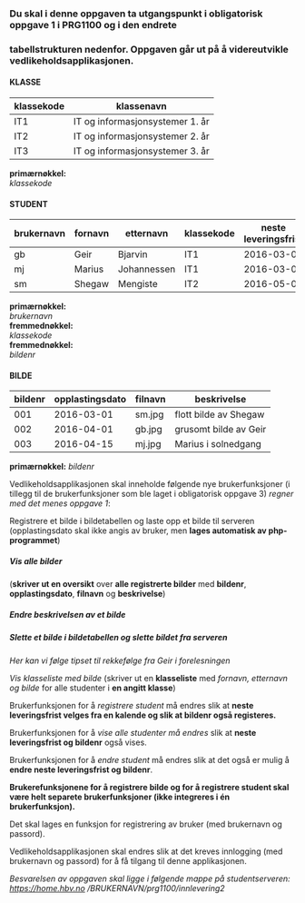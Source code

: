 ### Du skal i denne oppgaven ta utgangspunkt i obligatorisk oppgave 1 i PRG1100 og i den endrete
### tabellstrukturen nedenfor. Oppgaven går ut på å videreutvikle vedlikeholdsapplikasjonen.

#### KLASSE
| klassekode | klassenavn |
| --- | --- |
IT1 | IT og informasjonsystemer 1. år
IT2 | IT og informasjonsystemer 2. år
IT3 | IT og informasjonsystemer 3. år

**primærnøkkel:**  
*klassekode*  

#### STUDENT
brukernavn | fornavn | etternavn | klassekode | neste leveringsfrist | bildenr
--- | --- | --- | --- | --- | ---
gb | Geir | Bjarvin | IT1 | 2016-03-01 | 002
mj | Marius | Johannessen | IT1 | 2016-03-01 | 003
sm | Shegaw | Mengiste | IT2 | 2016-05-01 | 001

**primærnøkkel:**  
*brukernavn*  
**fremmednøkkel:**  
*klassekode*  
**fremmednøkkel:**  
*bildenr*  

#### BILDE
bildenr | opplastingsdato | filnavn | beskrivelse
--- | --- | --- | ---
001 | 2016-03-01 | sm.jpg | flott bilde av Shegaw
002 | 2016-04-01 | gb.jpg | grusomt bilde av Geir
003 | 2016-04-15 | mj.jpg | Marius i solnedgang

**primærnøkkel:**
*bildenr*

Vedlikeholdsapplikasjonen skal inneholde følgende nye brukerfunksjoner (i tillegg til de
brukerfunksjoner som ble laget i obligatorisk oppgave 3) *regner med det menes oppgave 1*:  

Registrere et bilde i bildetabellen og laste opp et bilde til serveren (opplastingsdato skal ikke
angis av bruker, men **lages automatisk av php-programmet**)  

##### Vis alle bilder  
(**skriver ut en oversikt** over **alle registrerte bilder** med **bildenr**, **opplastingsdato**, **filnavn** og **beskrivelse**)

##### Endre beskrivelsen av et bilde

##### Slette et bilde i bildetabellen og slette bildet fra serveren
*Her kan vi følge tipset til rekkefølge fra Geir i forelesningen*

*Vis klasseliste med bilde*
(skriver ut en **klasseliste** med *fornavn, etternavn og bilde* for alle studenter i **en angitt klasse**)

Brukerfunksjonen for å *registrere student* må endres slik at **neste leveringsfrist velges fra en kalende og slik at bildenr også registeres.**  

Brukerfunksjonen for å *vise alle studenter må endres* slik at **neste leveringsfrist og bildenr** også vises.  

Brukerfunksjonen for å *endre student* må endres slik at det også er mulig å **endre neste leveringsfrist og bildenr**.  

**Brukerefunksjonene for å registrere bilde og for å
registrere student skal være helt separete brukerfunksjoner (ikke integreres i én brukerfunksjon).**

Det skal lages en funksjon for registrering av bruker (med brukernavn og passord).  

Vedlikeholdsapplikasjonen skal endres slik at det kreves innlogging (med brukernavn og passord) for
å få tilgang til denne applikasjonen.  


*Besvarelsen av oppgaven skal ligge i følgende mappe på studentserveren: https://home.hbv.no
/BRUKERNAVN/prg1100/innlevering2*
